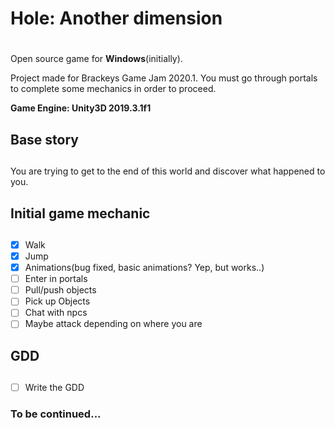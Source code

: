 # **Hole: Another dimension** <h1>

Open source game for __**Windows**__(initially).

Project made for Brackeys Game Jam 2020.1. You must go through portals to complete some mechanics in order to proceed.

**Game Engine: Unity3D 2019.3.1f1**

## **Base story** <h2>

You are trying to get to the end of this world and discover what happened to you.

## **Initial game mechanic** <h2>
- [x] Walk
- [x] Jump
- [x] Animations(bug fixed, basic animations? Yep, but works..)
- [ ] Enter in portals
- [ ] Pull/push objects
- [ ] Pick up Objects
- [ ] Chat with npcs
- [ ] Maybe attack depending on where you are

## **GDD** <h2>
- [ ] Write the GDD

### **To be continued...** <h3>